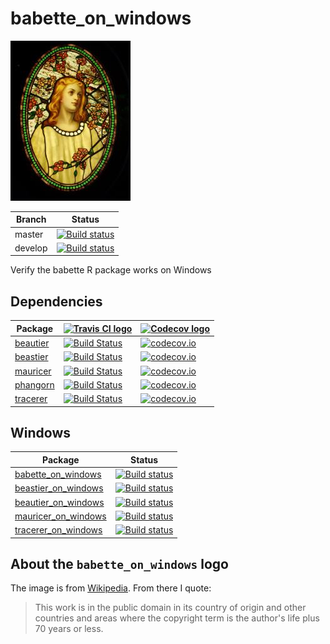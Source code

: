# babette_on_windows

![](pics/babette_on_windows_logo_small.jpg)

Branch |Status
-------|---------
master |[![Build status](https://ci.appveyor.com/api/projects/status/jv76errjocm5d5yq/branch/master?svg=true)](https://ci.appveyor.com/project/richelbilderbeek/babette-on-windows/branch/master)
develop|[![Build status](https://ci.appveyor.com/api/projects/status/jv76errjocm5d5yq/branch/develop?svg=true)](https://ci.appveyor.com/project/richelbilderbeek/babette-on-windows/branch/develop)

Verify the babette R package works on Windows

## Dependencies

Package                                          |[![Travis CI logo](pics/TravisCI.png)](https://travis-ci.org)                                                          |[![Codecov logo](pics/Codecov.png)](https://www.codecov.io)
-------------------------------------------------|-----------------------------------------------------------------------------------------------------------------------|----------------------------------------------------------------------------------------------------------------------------------------------------
[beautier](https://github.com/ropensci/beautier) |[![Build Status](https://travis-ci.org/ropensci/beautier.svg?branch=master)](https://travis-ci.org/ropensci/beautier)  |[![codecov.io](https://codecov.io/github/ropensci/beautier/coverage.svg?branch=master)](https://codecov.io/github/ropensci/beautier/branch/master)
[beastier](https://github.com/ropensci/beastier) |[![Build Status](https://travis-ci.org/ropensci/beastier.svg?branch=master)](https://travis-ci.org/ropensci/beastier)  |[![codecov.io](https://codecov.io/github/ropensci/beastier/coverage.svg?branch=master)](https://codecov.io/github/ropensci/beastier/branch/master)
[mauricer](https://github.com/ropensci/mauricer) |[![Build Status](https://travis-ci.org/ropensci/mauricer.svg?branch=master)](https://travis-ci.org/ropensci/mauricer)  |[![codecov.io](https://codecov.io/github/ropensci/mauricer/coverage.svg?branch=master)](https://codecov.io/github/ropensci/mauricer/branch/master)
[phangorn](https://github.com/KlausVigo/phangorn)|[![Build Status](https://travis-ci.org/KlausVigo/phangorn.svg?branch=master)](https://travis-ci.org/KlausVigo/phangorn)|[![codecov.io](https://codecov.io/github/KlausVigo/phangorn/coverage.svg?branch=master)](https://codecov.io/github/KlausVigo/phangorn/branch/master)
[tracerer](https://github.com/ropensci/tracerer) |[![Build Status](https://travis-ci.org/ropensci/tracerer.svg?branch=master)](https://travis-ci.org/ropensci/tracerer)  |[![codecov.io](https://codecov.io/github/ropensci/tracerer/coverage.svg?branch=master)](https://codecov.io/github/ropensci/tracerer/branch/master)

## Windows

Package                                                                       | Status
------------------------------------------------------------------------------|------------------------------------------------------------------------------------------------------------------------------------------------------------------------------------------
[babette_on_windows](https://github.com/richelbilderbeek/babette_on_windows)  |[![Build status](https://ci.appveyor.com/api/projects/status/jv76errjocm5d5yq/branch/master?svg=true)](https://ci.appveyor.com/project/richelbilderbeek/babette-on-windows/branch/master)
[beastier_on_windows](https://github.com/richelbilderbeek/beastier_on_windows)|[![Build status](https://ci.appveyor.com/api/projects/status/ralex9sdnnxlwbgx/branch/master?svg=true)](https://ci.appveyor.com/project/richelbilderbeek/beastier-on-windows/branch/master)
[beautier_on_windows](https://github.com/richelbilderbeek/beautier_on_windows)|[![Build status](https://ci.appveyor.com/api/projects/status/blvjo5pulbkqxrhb/branch/master?svg=true)](https://ci.appveyor.com/project/richelbilderbeek/beautier-on-windows/branch/master)
[mauricer_on_windows](https://github.com/richelbilderbeek/mauricer_on_windows)|[![Build status](https://ci.appveyor.com/api/projects/status/bc43iwp68xo2dduh/branch/master?svg=true)](https://ci.appveyor.com/project/richelbilderbeek/mauricer-on-windows/branch/master)
[tracerer_on_windows](https://github.com/richelbilderbeek/tracerer_on_windows)|[![Build status](https://ci.appveyor.com/api/projects/status/jyhck66d6yrbr12h/branch/master?svg=true)](https://ci.appveyor.com/project/richelbilderbeek/tracerer-on-windows/branch/master)

## About the `babette_on_windows` logo

The image is from [Wikipedia](https://en.wikipedia.org/wiki/Tiffany_glass#/media/File:Girl_with_Cherry_Blossoms_-_Tiffany_Glass_&_Decorating_Company,_c._1890.JPG).
From there I quote:

> This work is in the public domain in its country of origin and other countries and areas where the copyright term is the author's life plus 70 years or less. 



